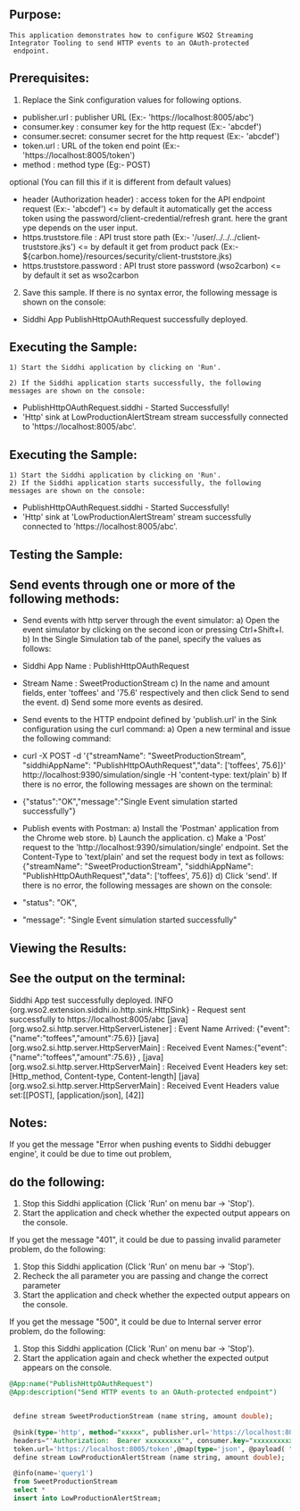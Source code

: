 
## Purpose:
	This application demonstrates how to configure WSO2 Streaming Integrator Tooling to send HTTP events to an OAuth-protected
	 endpoint.
## Prerequisites:
1) Replace the Sink configuration values for following options.
- publisher.url : publisher URL (Ex:- 'https://localhost:8005/abc')
- consumer.key  : consumer key for the http request (Ex:- 'abcdef')
- consumer.secret: consumer secret for the http request (Ex:- 'abcdef')
- token.url     : URL of the token end point (Ex:- 'https://localhost:8005/token')
- method        : method type (Eg:- POST)

optional (You can fill this if it is different from default values)
- header (Authorization header)  : access token for the API endpoint request (Ex:- 'abcdef') <= by default
it automatically get the access token using the password/client-credential/refresh grant. here the grant
ype depends on the user input.
- https.truststore.file : API trust store path (Ex:- '/user/../../../client-truststore.jks') <= by default
it get from product pack (Ex:- ${carbon.home}/resources/security/client-truststore.jks)
- https.truststore.password :  API trust store password (wso2carbon) <= by default it set as wso2carbon

2) Save this sample. If there is no syntax error, the following message is shown on the console:
* Siddhi App PublishHttpOAuthRequest successfully deployed.

## Executing the Sample:
	1) Start the Siddhi application by clicking on 'Run'.

	2) If the Siddhi application starts successfully, the following messages are shown on the console:
* PublishHttpOAuthRequest.siddhi - Started Successfully!
* 'Http' sink at LowProductionAlertStream stream successfully connected to 'https://localhost:8005/abc'.

## Executing the Sample:
	1) Start the Siddhi application by clicking on 'Run'.
	2) If the Siddhi application starts successfully, the following messages are shown on the console:
* PublishHttpOAuthRequest.siddhi - Started Successfully!
* 'Http' sink at 'LowProductionAlertStream' stream successfully connected to 'https://localhost:8005/abc'.

## Testing the Sample:
## Send events through one or more of the following methods:
* Send events with http server through the event simulator:
a) Open the event simulator by clicking on the second icon or pressing Ctrl+Shift+I.
	b) In the Single Simulation tab of the panel, specify the values as follows:
* Siddhi App Name  : PublishHttpOAuthRequest
* Stream Name     : SweetProductionStream
c) In the name and amount fields, enter 'toffees' and '75.6' respectively and then click Send to send the event.
d) Send some more events as desired.

* Send events to the HTTP endpoint defined by 'publish.url' in the Sink configuration using the curl command:
a) Open a new terminal and issue the following command:
* curl -X POST -d '{"streamName": "SweetProductionStream", "siddhiAppName": "PublishHttpOAuthRequest","data": ['toffees', 75.6]}' http://localhost:9390/simulation/single -H 'content-type: text/plain'
b) If there is no error, the following messages are shown on the terminal:
*  {"status":"OK","message":"Single Event simulation started successfully"}

* Publish events with Postman:
a) Install the 'Postman' application from the Chrome web store.
b) Launch the application.
c) Make a 'Post' request to the 'http://localhost:9390/simulation/single' endpoint. Set the Content-Type to 'text/plain' and set the request body in text as follows:
	{"streamName": "SweetProductionStream", "siddhiAppName": "PublishHttpOAuthRequest","data": ['toffees', 75.6]}
d) Click 'send'. If there is no error, the following messages are shown on the console:
*  "status": "OK",
*  "message": "Single Event simulation started successfully"

## Viewing the Results:
## See the output on the terminal:
Siddhi App test successfully deployed.
INFO {org.wso2.extension.siddhi.io.http.sink.HttpSink} - Request sent successfully to https://localhost:8005/abc
	  [java] [org.wso2.si.http.server.HttpServerListener] : Event Name Arrived: {"event":{"name":"toffees","amount":75.6}}
[java] [org.wso2.si.http.server.HttpServerMain] : Received Event Names:{"event":{"name":"toffees","amount":75.6}} ,
[java] [org.wso2.si.http.server.HttpServerMain] : Received Event Headers key set:[Http_method, Content-type, Content-length]
[java] [org.wso2.si.http.server.HttpServerMain] : Received Event Headers value set:[[POST], [application/json], [42]]

## Notes:
If you get the message "Error when pushing events to Siddhi debugger engine', it could be due to time out problem,
## do the following:
1) Stop this Siddhi application (Click 'Run' on menu bar -> 'Stop').
2) Start the application and check whether the expected output appears on the console.

If you get the message "401", it could be due to passing invalid parameter problem, do the following:
1) Stop this Siddhi application (Click 'Run' on menu bar -> 'Stop').
2) Recheck the all parameter you are passing and change the correct parameter
3) Start the application and check whether the expected output appears on the console.

If you get the message "500", it could be due to Internal server error problem, do the following:
1) Stop this Siddhi application (Click 'Run' on menu bar -> 'Stop').
2) Start the application again and check whether the expected output appears on the console.


```sql
@App:name("PublishHttpOAuthRequest")
@App:description("Send HTTP events to an OAuth-protected endpoint")


 define stream SweetProductionStream (name string, amount double);

 @sink(type='http', method="xxxxx", publisher.url='https://localhost:8005/abc',
 headers="'Authorization:  Bearer xxxxxxxxx'", consumer.key="xxxxxxxxxx", consumer.secret="xxxxxxxxxxx",
 token.url='https://localhost:8005/token',@map(type='json', @payload( "{'name': {{name}}, 'amount': {{amount}}}")))
 define stream LowProductionAlertStream (name string, amount double);

 @info(name='query1')
 from SweetProductionStream
 select *
 insert into LowProductionAlertStream;
```